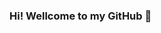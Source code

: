 ### Hi! Wellcome to my GitHub 👋

<!--
**SerKuzma/SerKuzma** is my ✨ _special_ ✨ repository because its `README.md`. 

![SoExcited~GIF](https://github.com/SerKuzma/SerKuzma/assets/153662614/b2d80063-b3d9-4230-a7e1-442544008057)


- 🔭 [I'm currently improving my programming skills.]
- 🌱 I’m currently learning Phyton, HTML, CSS, JavaScript 
- 👯 I’m looking to collaborate on 
- 🤔 I’m looking for help with job offer 
![ClipWindowsGIF](https://github.com/SerKuzma/SerKuzma/assets/153662614/ac094e92-217c-45e7-9c5b-49be658c8957)
- 📫 How to reach me: feel free to drop me an email serkumitskyi@gmail.com
- 😄 Pronouns: Sergii
- ⚡ Fun fact: In 1999, NASA accidentally lost a $125 million Mars orbiter
    because one engineering team used metric units while another used English units 
    for a key spacecraft operation. This miscommunication caused the orbiter to approach Mars 
    at the wrong angle and ultimately led to its failure. 
    This incident serves as a humorous reminder of the importance of consistent units and effective
    communication in engineering and programming projects!
-->
